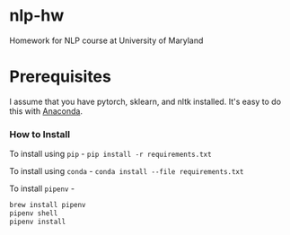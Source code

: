 # nlp-hw
Homework for NLP course at University of Maryland

Prerequisites
==================

I assume that you have pytorch, sklearn, and nltk installed.  It's easy to do this with [Anaconda](https://anaconda.org/pytorch/pytorch).

### How to Install

To install using `pip` - `pip install -r requirements.txt`

To install using `conda` - `conda install --file requirements.txt`

To install `pipenv` -

```bash
brew install pipenv
pipenv shell
pipenv install
```
